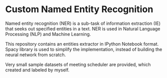 # Custom Named Entity Recognition


Named entity recognition (NER) is a sub-task of information extraction (IE) that seeks out specified entities in a text. NER is used in Natural Language Processing (NLP) and Machine Learning.

This repository contains an entities extractor in IPython Notebook format. Spacy library is used to simplify the implementation, instead of building the neural network from scratch.


Very small sample datasets of meeting scheduler are provided, which created and labeled by myself.